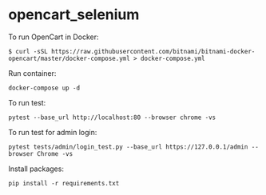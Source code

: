 # opencart_selenium

To run OpenCart in Docker:

`$ curl -sSL https://raw.githubusercontent.com/bitnami/bitnami-docker-opencart/master/docker-compose.yml > docker-compose.yml`

Run container:
      
`docker-compose up -d`

To run test:

`pytest --base_url http://localhost:80 --browser chrome -vs`

To run test for admin login:

`pytest tests/admin/login_test.py --base_url https://127.0.0.1/admin --browser Chrome -vs`


Install packages:

`pip install -r requirements.txt`
